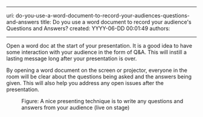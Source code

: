 

---
uri: do-you-use-a-word-document-to-record-your-audiences-questions-and-answers
title: Do you use a word document to record your audience's Questions and Answers?
created: YYYY-06-DD 00:01:49
authors:

---




<span class='intro'> 
  <p>Open a word doc at the start of your presentation. It is a good idea to have some interaction with your audience in the form of Q&amp;A. This will instill a lasting message long after your presentation is over.</p>
<p>By opening a word document on the screen or projector, everyone in the room will be clear about the questions being asked and the answers being given. This will also help you address any open issues after the presentation. </p>
 </span>


  <dl>
    <dt><img class="ms-rteCustom-ImageArea" src="/PublishingImages/RecordQA.jpg" alt="" /> </dt>
    <dd class="ms-rteCustom-FigureNormal">Figure&#58; A nice presenting technique is to write any questions and answers from your audience (live on stage)</dd>
</dl>



